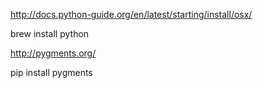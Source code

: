 




http://docs.python-guide.org/en/latest/starting/install/osx/

brew install python



http://pygments.org/

pip install pygments


